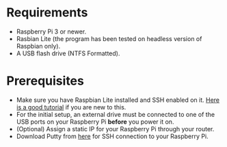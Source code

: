 # Requirements
- Raspberry Pi 3 or newer.
- Rasbian Lite (the program has been tested on headless version of Raspbian only).
- A USB flash drive (NTFS Formatted).

# Prerequisites
- Make sure you have Raspbian Lite installed and SSH enabled on it. [Here is a good tutorial](https://randomnerdtutorials.com/installing-raspbian-lite-enabling-and-connecting-with-ssh/) if you are new to this.
- For the initial setup, an external drive must be connected to one of the USB ports on your Raspberry Pi **before** you power it on.
- (Optional) Assign a static IP for your Raspberry Pi through your router.
- Download Putty from [here](https://the.earth.li/~sgtatham/putty/latest/w32/putty.exe) for SSH connection to your Raspberry Pi.
